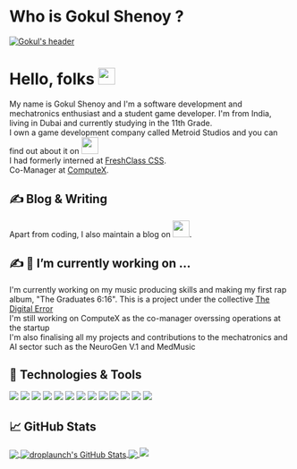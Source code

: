 # Who is Gokul Shenoy ?
[![Gokul's header](https://github.com/droplaunch/droplaunch/blob/main/WhatsApp%20Image%202024-12-29%20at%2016.22.35_e5f338fc.jpg?raw=true)](https://coderbro.coderbrodev.repl.co/)

# Hello, folks <img src="https://raw.githubusercontent.com/droplaunch/CoderBroDev/master/wave.gif" width="30px">
My name is Gokul Shenoy and I'm a software development and mechatronics enthusiast and a student game developer. I'm from India, living in Dubai and currently studying in the 11th Grade.
<br>
I own a game development company called Metroid Studios and you can find out about it on <a href="[https://metroid-studios.itch.io/]"><img height="30" width="30" src="https://raw.githubusercontent.com/droplaunch/droplaunch/main/itch-io%20(1).png"></a>
<br>
I had formerly interned at <a href="[https://freshclass.netlify.app/]">FreshClass CSS</a>.
<br>
Co-Manager at  <a href="[(https://www.youtube.com/@ComputeXDPSD)]">ComputeX</a>.
## &#x270d; Blog & Writing

Apart from coding, I also maintain a blog on <a href="https://dev.to/CoderBroDev"><img height="30" src="https://raw.githubusercontent.com/WaylonWalker/WaylonWalker/main/icon/dev.png"></a>.

## &#x270d; 🔭 I’m currently working on ...
I'm currently working on my music producing skills and making my first rap album, "The Graduates 6:16". This is a project under the collective 
[The Digital Error](https://www.youtube.com/channel/UCP9smVYka1WdfbXX4XOgBPg)
<br>
I'm still working on ComputeX as the co-manager overssing operations at the startup
<br>
I'm also finalising all my projects and contributions to the mechatronics and AI sector such as the NeuroGen V.1 and MedMusic
## 🔧 Technologies & Tools
![](https://img.shields.io/badge/OS-Linux-informational?style=flat&logo=linux&logoColor=white&color=2bbc8a)
![](https://img.shields.io/badge/Editor-IntelliJ_IDEA-informational?style=flat&logo=intellij-idea&logoColor=white&color=2bbc8a)
![](https://img.shields.io/badge/Code-Python-informational?style=flat&logo=python&logoColor=white&color=2bbc8a)
![](https://img.shields.io/badge/Code-JavaScript-informational?style=flat&logo=javascript&logoColor=white&color=2bbc8a)
![](https://img.shields.io/badge/Code-Golang-informational?style=flat&logo=go&logoColor=white&color=2bbc8a)
![](https://img.shields.io/badge/Code-Make-informational?style=flat&logo=cmake&logoColor=white&color=2bbc8a)
![](https://img.shields.io/badge/Code-Vue-informational?style=flat&logo=vue.js&logoColor=white&color=2bbc8a)
![](https://img.shields.io/badge/Shell-Bash-informational?style=flat&logo=gnu-bash&logoColor=white&color=2bbc8a)
![](https://img.shields.io/badge/Tools-PostgreSQL-informational?style=flat&logo=postgresql&logoColor=white&color=2bbc8a)
![](https://img.shields.io/badge/Tools-Docker-informational?style=flat&logo=docker&logoColor=white&color=2bbc8a)
![](https://img.shields.io/badge/Tools-Kubernetes-informational?style=flat&logo=kubernetes&logoColor=white&color=2bbc8a)
![](https://img.shields.io/badge/Tools-Red_Hat_OpenShift-informational?style=flat&logo=red-hat-open-shift&logoColor=white&color=2bbc8a)
![](https://img.shields.io/badge/Cloud-Digital_Ocean-informational?style=flat&logo=digitalocean&logoColor=white&color=2bbc8a)

## &#x1f4c8; GitHub Stats

<a href="https://github.com/droplaunch/droplaunch">
  <img align="center" src="https://github-readme-stats.vercel.app/api/top-langs/?username=droplaunch&hide=java,html,tex&title_color=ffffff&text_color=c9cacc&icon_color=2bbc8a&bg_color=1d1f21&langs_count=3" />
</a>
<a href="https://github.com/droplaunch/droplaunch">
  <img align="center" src="https://github-readme-stats.vercel.app/api?username=droplaunch&show_icons=true&line_height=27&count_private=true&title_color=ffffff&text_color=c9cacc&icon_color=2bbc8a&bg_color=1d1f21" alt="droplaunch's GitHub Stats" />
</a>

<a href="https://github.com/droplaunch/LetterFinder1.0">
  <img align="center" src="https://github-readme-stats.vercel.app/api/pin/?username=droplaunch&repo=LetterFinder1.0&title_color=ffffff&text_color=c9cacc&icon_color=2bbc8a&bg_color=1d1f21" />
</a>
<img src="https://raw.githubusercontent.com/droplaunch/droplaunch/9edfbcc231a183c9dd63b80664e358bc831643ed/bottom_header.svg">

<!--
**CoderBroDev/CoderBroDev** is a ✨ _special_ ✨ repository because its `README.md` (this file) appears on your GitHub profile.

Here are some ideas to get you started:

- 🔭 I’m currently working on ...
- 🌱 I’m currently learning ...
- 👯 I’m looking to collaborate on ...
- 🤔 I’m looking for help with ...
- 💬 Ask me about ...
- 📫 How to reach me: ...
- 😄 Pronouns: ...
- ⚡ Fun fact: ...
-->
